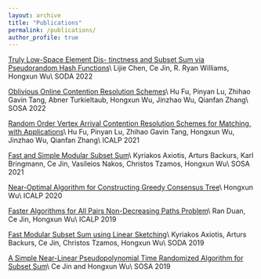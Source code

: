 ```yaml
---
layout: archive
title: "Publications"
permalink: /publications/
author_profile: true
---
```


[Truly Low-Space Element Dis- tinctness and Subset Sum via Pseudorandom Hash Functions](https://arxiv.org/abs/2111.01759)\\
Lijie Chen, Ce Jin, R. Ryan Williams, Hongxun Wu\\
SODA 2022

[Oblivious Online Contention Resolution Schemes](../slides/ObliviousOCRS.pdf)\\
Hu Fu, Pinyan Lu, Zhihao Gavin Tang, Abner Turkieltaub, Hongxun Wu, Jinzhao Wu, Qianfan Zhang\\
SOSA 2022

[Random Order Vertex Arrival Contention Resolution Schemes for Matching, with Applications](https://drops.dagstuhl.de/opus/volltexte/2021/14137/)\\
Hu Fu, Pinyan Lu, Zhihao Gavin Tang, Hongxun Wu, Jinzhao Wu, Qianfan Zhang\\
ICALP 2021

[Fast and Simple Modular Subset Sum](https://arxiv.org/abs/2008.10577)\\
Kyriakos Axiotis, Arturs Backurs, Karl Bringmann, Ce Jin, Vasileios Nakos, Christos Tzamos, Hongxun Wu\\
SOSA 2021

[Near-Optimal Algorithm for Constructing Greedy Consensus Tree](https://drops.dagstuhl.de/opus/volltexte/2020/12512/)\\
Hongxun Wu\\
ICALP 2020

[Faster Algorithms for All Pairs Non-Decreasing Paths Problem](https://arxiv.org/abs/1904.10701)\\
Ran Duan, Ce Jin, Hongxun Wu\\
ICALP 2019

[Fast Modular Subset Sum using Linear Sketching](https://epubs.siam.org/doi/abs/10.1137/1.9781611975482.4)\\
Kyriakos Axiotis, Arturs Backurs, Ce Jin, Christos Tzamos, Hongxun Wu\\
SODA 2019

[A Simple Near-Linear Pseudopolynomial Time Randomized Algorithm for Subset Sum](https://arxiv.org/abs/1807.11597)\\
Ce Jin and Hongxun Wu\\
SOSA 2019
